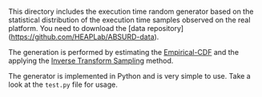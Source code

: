 This directory includes the execution time random generator based
on the statistical distribution of the execution time samples 
observed on the real platform. You need to download the [data repository] (https://github.com/HEAPLab/ABSURD-data).

The generation is performed by estimating the [Empirical-CDF](https://en.wikipedia.org/wiki/Empirical_distribution_function)
and the applying the [Inverse Transform Sampling](https://en.wikipedia.org/wiki/Inverse_transform_sampling) method.

The generator is implemented in Python and is very simple to use. 
Take a look at the `test.py` file for usage.
